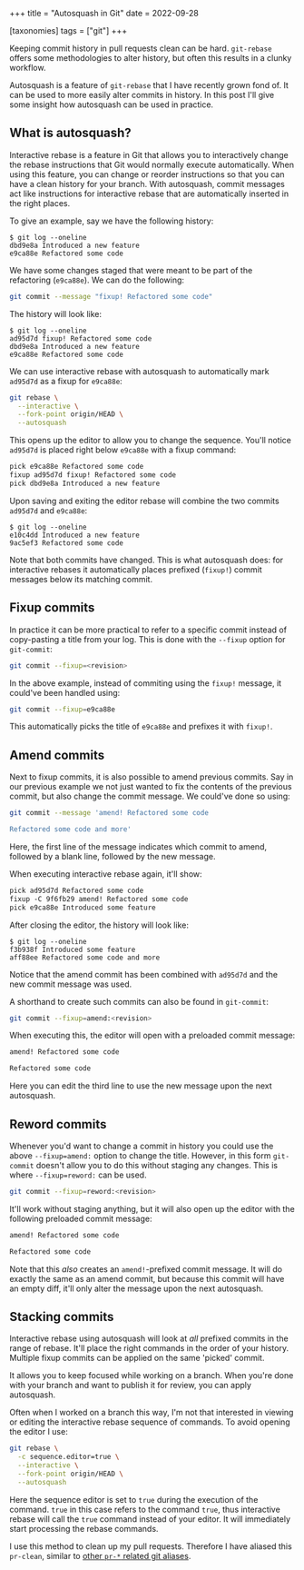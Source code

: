 +++
title = "Autosquash in Git"
date = 2022-09-28

[taxonomies]
tags = ["git"]
+++

Keeping commit history in pull requests clean can be hard. `git-rebase` offers some methodologies to alter history, but often this results in a clunky workflow.

Autosquash is a feature of `git-rebase` that I have recently grown fond of. It can be used to more easily alter commits in history. In this post I'll give some insight how autosquash can be used in practice.

<!-- more -->

## What is autosquash?

Interactive rebase is a feature in Git that allows you to interactively change the rebase instructions that Git would normally execute automatically.
When using this feature, you can change or reorder instructions so that you can have a clean history for your branch.
With autosquash, commit messages act like instructions for interactive rebase that are automatically inserted in the right places.

To give an example, say we have the following history:

```console
$ git log --oneline
dbd9e8a Introduced a new feature
e9ca88e Refactored some code
```

We have some changes staged that were meant to be part of the refactoring (`e9ca88e`). We can do the following:

```sh
git commit --message "fixup! Refactored some code"
```

The history will look like:

```console
$ git log --oneline
ad95d7d fixup! Refactored some code
dbd9e8a Introduced a new feature
e9ca88e Refactored some code
```

We can use interactive rebase with autosquash to automatically mark `ad95d7d` as a fixup for `e9ca88e`:

```sh
git rebase \
  --interactive \
  --fork-point origin/HEAD \
  --autosquash
```

This opens up the editor to allow you to change the sequence. You'll notice `ad95d7d` is placed right below `e9ca88e` with a fixup command:

```txt
pick e9ca88e Refactored some code
fixup ad95d7d fixup! Refactored some code
pick dbd9e8a Introduced a new feature
```

Upon saving and exiting the editor rebase will combine the two commits `ad95d7d` and `e9ca88e`:

```console
$ git log --oneline
e10c4dd Introduced a new feature
9ac5ef3 Refactored some code
```

Note that both commits have changed. This is what autosquash does: for interactive rebases it automatically places prefixed (`fixup!`) commit messages below its matching commit.

## Fixup commits

In practice it can be more practical to refer to a specific commit instead of copy-pasting a title from your log. This is done with the `--fixup` option for `git-commit`:

```sh
git commit --fixup=<revision>
```

In the above example, instead of commiting using the `fixup!` message, it could've been handled using:

```sh
git commit --fixup=e9ca88e
```

This automatically picks the title of `e9ca88e` and prefixes it with `fixup!`.

## Amend commits

Next to fixup commits, it is also possible to amend previous commits. Say in our previous example we not just wanted to fix the contents of the previous commit, but also change the commit message. We could've done so using:

```sh
git commit --message 'amend! Refactored some code

Refactored some code and more'
```

Here, the first line of the message indicates which commit to amend, followed by a blank line, followed by the new message.

When executing interactive rebase again, it'll show:

```txt
pick ad95d7d Refactored some code
fixup -C 9f6fb29 amend! Refactored some code
pick e9ca88e Introduced some feature
```

After closing the editor, the history will look like:

```console
$ git log --oneline
f3b938f Introduced some feature
aff88ee Refactored some code and more
```

Notice that the amend commit has been combined with `ad95d7d` and the new commit message was used.

A shorthand to create such commits can also be found in `git-commit`:

```sh
git commit --fixup=amend:<revision>
```

When executing this, the editor will open with a preloaded commit message:

```txt
amend! Refactored some code

Refactored some code
```

Here you can edit the third line to use the new message upon the next autosquash.

## Reword commits

Whenever you'd want to change a commit in history you could use the above `--fixup=amend:` option to change the title. However, in this form `git-commit` doesn't allow you to do this without staging any changes. This is where `--fixup=reword:` can be used.

```sh
git commit --fixup=reword:<revision>
```

It'll work without staging anything, but it will also open up the editor with the following preloaded commit message:

```txt
amend! Refactored some code

Refactored some code
```

Note that this _also_ creates an `amend!`-prefixed commit message. It will do exactly the same as an amend commit, but because this commit will have an empty diff, it'll only alter the message upon the next autosquash.

## Stacking commits

Interactive rebase using autosquash will look at _all_ prefixed commits in the range of rebase. It'll place the right commands in the order of your history. Multiple fixup commits can be applied on the same 'picked' commit.

It allows you to keep focused while working on a branch. When you're done with your branch and want to publish it for review, you can apply autosquash.

Often when I worked on a branch this way, I'm not that interested in viewing or editing the interactive rebase sequence of commands. To avoid opening the editor I use:

```sh
git rebase \
  -c sequence.editor=true \
  --interactive \
  --fork-point origin/HEAD \
  --autosquash
```

Here the sequence editor is set to `true` during the execution of the command. `true` in this case refers to the command `true`, thus interactive rebase will call the `true` command instead of your editor. It will immediately start processing the rebase commands.

I use this method to clean up my pull requests. Therefore I have aliased this `pr-clean`, similar to [other `pr-*` related git aliases](https://github.com/bobvanderlinden/nixos-config/blob/2e906850209e10ace96695967247060e8c76c24b/home/default.nix#L308-L313).

